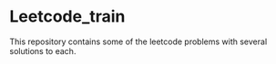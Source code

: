 # Leetcode_train
This repository contains some of the leetcode problems with several solutions to each.
